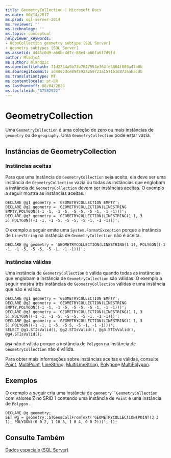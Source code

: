 ```yaml
---
title: GeometryCollection | Microsoft Docs
ms.date: 06/14/2017
ms.prod: sql-server-2014
ms.reviewer: ''
ms.technology: ''
ms.topic: conceptual
helpviewer_keywords:
- GeomCollection geometry subtype [SQL Server]
- geometry subtypes [SQL Server]
ms.assetid: 4445c0d9-a66b-4d7c-88e4-a66fa6f7d9fd
author: MladjoA
ms.author: mlandzic
ms.openlocfilehash: 71d2234a9b73b7647554e364fe3864f089a47a0b
ms.sourcegitcommit: ad4d92dce894592a259721a1571b1d8736abacdb
ms.translationtype: MT
ms.contentlocale: pt-BR
ms.lasthandoff: 08/04/2020
ms.locfileid: "87582922"
---
```

# <a name="geometrycollection"></a>GeometryCollection
  Uma `GeometryCollection` é uma coleção de zero ou mais instâncias de `geometry` ou de `geography`. Uma `GeometryCollection` pode estar vazia.  
  
## <a name="geometrycollection-instances"></a>Instâncias de GeometryCollection  
  
### <a name="accepted-instances"></a>Instâncias aceitas  
 Para que uma instância de `GeometryCollection` seja aceita, ela deve ser uma instância de `GeometryCollection` vazia ou todas as instâncias que englobam a instância de `GeometryCollection` devem ser instâncias aceitas. O exemplo a seguir mostra as instâncias aceitas.  
  
```  
DECLARE @g1 geometry = 'GEOMETRYCOLLECTION EMPTY';  
DECLARE @g2 geometry = 'GEOMETRYCOLLECTION(LINESTRING EMPTY,POLYGON((-1 -1, -1 -5, -5 -5, -5 -1, -1 -1)))';  
DECLARE @g3 geometry = 'GEOMETRYCOLLECTION(LINESTRING(1 1, 3 5),POLYGON((-1 -1, -1 -5, -5 -5, -5 -1, -1 -1)))';  
```  
  
 O exemplo a seguir emite uma `System.FormatException` porque a instância de `LinesString` na instância de `GeometryCollection` não é aceita.  
  
```  
DECLARE @g geometry = 'GEOMETRYCOLLECTION(LINESTRING(1 1), POLYGON((-1 -1, -1 -5, -5 -5, -5 -1, -1 -1)))';  
```  
  
### <a name="valid-instances"></a>Instâncias válidas  
 Uma instância de `GeometryCollection` é válida quando todas as instâncias que englobam a instância de `GeometryCollection` são válidas. O exemplo a seguir mostra três instâncias de `GeometryCollection` válidas e uma instância que não é válida.  
  
```  
DECLARE @g1 geometry = 'GEOMETRYCOLLECTION EMPTY';  
DECLARE @g2 geometry = 'GEOMETRYCOLLECTION(LINESTRING EMPTY,POLYGON((-1 -1, -1 -5, -5 -5, -5 -1, -1 -1)))';  
DECLARE @g3 geometry = 'GEOMETRYCOLLECTION(LINESTRING(1 1, 3 5),POLYGON((-1 -1, -1 -5, -5 -5, -5 -1, -1 -1)))';  
DECLARE @g4 geometry = 'GEOMETRYCOLLECTION(LINESTRING(1 1, 3 5),POLYGON((-1 -1, 1 -5, -5 5, -5 -1, -1 -1)))';  
SELECT @g1.STIsValid(), @g2.STIsValid(), @g3.STIsValid(), @g4.STIsValid();  
```  
  
 `@g4` não é válida porque a instância de `Polygon` na instância de `GeometryCollection` não é válida.  
  
 Para obter mais informações sobre instâncias aceitas e válidas, consulte [Point](point.md), [MultiPoint](multipoint.md), [LineString](linestring.md), [MultiLineString](multilinestring.md), [Polygon](polygon.md)e [MultiPolygon](multipolygon.md).  
  
## <a name="examples"></a>Exemplos  
 O exemplo a seguir cria uma instância de `geometry``GeometryCollection` com valores Z no SRID 1 contendo uma instância de `Point` e uma instância de `Polygon` .  
  
```  
DECLARE @g geometry;  
SET @g = geometry::STGeomCollFromText('GEOMETRYCOLLECTION(POINT(3 3 1), POLYGON((0 0 2, 1 10 3, 1 0 4, 0 0 2)))', 1);  
```  
  
## <a name="see-also"></a>Consulte Também  
 [Dados espaciais &#40;SQL Server&#41;](spatial-data-sql-server.md)  
  
  
